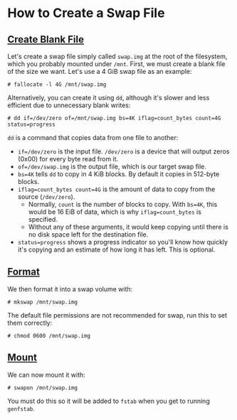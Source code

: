 # How to Create a Swap File

## <a id="blank-file" href="#blank-file">Create Blank File</a>

Let's create a swap file simply called `swap.img` at the root of the filesystem, which you probably mounted under `/mnt`. First, we must create a blank file of the size we want. Let's use a 4 GiB swap file as an example:
```
# fallocate -l 4G /mnt/swap.img
```

Alternatively, you can create it using `dd`, although it's slower and less efficient due to unnecessary blank writes:
```
# dd if=/dev/zero of=/mnt/swap.img bs=4K iflag=count_bytes count=4G status=progress
```

`dd` is a command that copies data from one file to another:
* `if=/dev/zero` is the input file. `/dev/zero` is a device that will output zeros (0x00) for every byte read from it.
* `of=/dev/swap.img` is the output file, which is our target swap file.
* `bs=4K` tells `dd` to copy in 4 KiB blocks. By default it copies in 512-byte blocks.
* `iflag=count_bytes count=4G` is the amount of data to copy from the source (`/dev/zero`).
  * Normally, `count` is the number of blocks to copy. With `bs=4K`, this would be 16 EiB of data, which is why `iflag=count_bytes` is specified.
  * Without any of these arguments, it would keep copying until there is no disk space left for the destination file.
* `status=progress` shows a progress indicator so you'll know how quickly it's copying and an estimate of how long it has left. This is optional.

## <a id="format" href="#format">Format</a>

We then format it into a swap volume with:
```
# mkswap /mnt/swap.img
```

The default file permissions are not recommended for swap, run this to set them correctly:
```
# chmod 0600 /mnt/swap.img
```

## <a id="mount" href="#mount">Mount</a>

We can now mount it with:
```
# swapon /mnt/swap.img
```

You must do this so it will be added to `fstab` when you get to running `genfstab`.